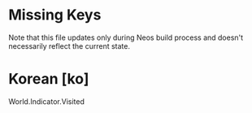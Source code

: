 # Missing Keys
Note that this file updates only during Neos build process and doesn't necessarily reflect the current state.

# Korean [ko]
World.Indicator.Visited  

